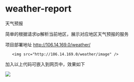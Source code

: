 # weather-report

天气预报

简单的根据请求ip解析当前地区，展示对应地区天气预报的服务

项目部署地址 http://106.14.169.0/weather/


```
   <img src="http://106.14.169.0/weather/image" />
```
加入以上代码可嵌入到网页中，效果如下

<img src="http://106.14.169.0/weather/image" />

